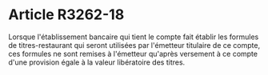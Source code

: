 # Article R3262-18

  
Lorsque l'établissement bancaire qui tient le compte fait établir les formules de titres-restaurant qui seront utilisées par l'émetteur titulaire de ce compte, ces formules ne sont remises à l'émetteur qu'après versement à ce compte d'une provision égale à la valeur libératoire des titres.